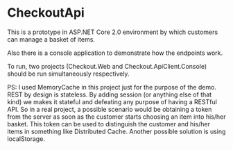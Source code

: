# CheckoutApi

This is a prototype in ASP.NET Core 2.0 environment by which customers can manage a basket of items.

Also there is a console application to demonstrate how the endpoints work.

To run, two projects (Checkout.Web and Checkout.ApiClient.Console) should be run simultaneously respectively.

PS: I used MemoryCache in this project just for the purpose of the demo. REST by design is stateless. By adding session (or anything else of that kind) we makes it stateful and defeating any purpose of having a RESTful API.
So in a real project, a possible scenario would be obtaining a token from the server as soon as the customer starts choosing an item into his/her basket. This token can be used to distinguish the customer and his/her items in something like Distributed Cache.
Another possible solution is using localStorage.
